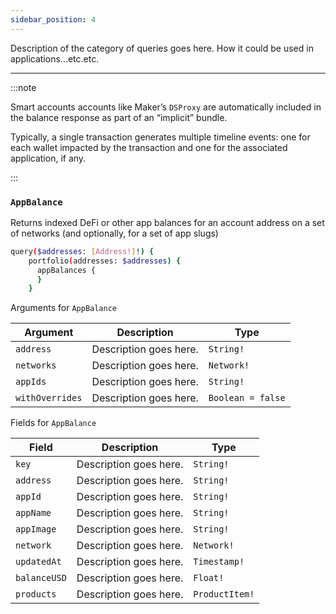 ```yaml
---
sidebar_position: 4
---
```


Description of the category of queries goes here. How it could be used in applications...etc.etc.

---

:::note

Smart accounts accounts like Maker’s `DSProxy` are automatically included in the balance response as part of an “implicit” bundle.

Typically, a single transaction generates multiple timeline events: one for each wallet impacted by the transaction and one for the associated application, if any.

:::

### `AppBalance`

Returns indexed DeFi or other app balances for an account address on a set of networks (and optionally, for a set of app slugs)


```sh
query($addresses: [Address!]!) {
    portfolio(addresses: $addresses) {
      appBalances {
      }
    }
```

Arguments for `AppBalance`

| Argument      | Description | Type |
| ----------- | ----------- | ----------- |
| `address`      | Description goes here.       | `String!` | 
| `networks`      | Description goes here.       | `Network!` | 
| `appIds`      | Description goes here.       | `String!` | 
| `withOverrides`      | Description goes here.       | `Boolean = false` | 

Fields for `AppBalance`

| Field      | Description | Type |
| ----------- | ----------- | ----------- |
| `key`      | Description goes here.       | `String!`       |
| `address`      | Description goes here.       | `String!`       |
| `appId`      | Description goes here.       | `String!`       |
| `appName`      | Description goes here.       | `String!`       |
| `appImage`      | Description goes here.       | `String!`       |
| `network`      | Description goes here.       | `Network!`       |
| `updatedAt`      | Description goes here.       | `Timestamp!`       |
| `balanceUSD`      | Description goes here.       | `Float!` | 
| `products`      | Description goes here.       | `ProductItem!`       |
